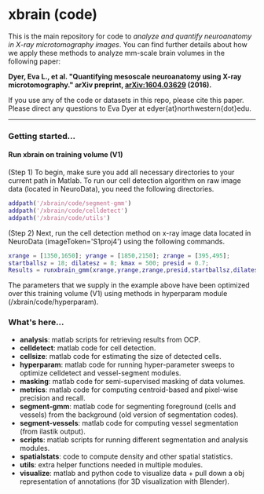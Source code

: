 # xbrain (code)

This is the main repository for code to _analyze and quantify neuroanatomy in X-ray microtomography images_. You can find further details about how we apply these methods to analyze mm-scale brain volumes in the following paper:

__Dyer, Eva L., et al. "Quantifying mesoscale neuroanatomy using X-ray microtomography." arXiv preprint, [arXiv:1604.03629](https://arxiv.org/abs/1604.03629) (2016).__

If you use any of the code or datasets in this repo, please cite this paper. 
Please direct any questions to Eva Dyer at edyer{at}northwestern{dot}edu.
***

### Getting started... ###

#### Run xbrain on training volume (V1) ####
(Step 1) To begin, make sure you add all necessary directories to your current path in Matlab. To run our cell detection algorithm on raw image data (located in NeuroData), you need the following directories.
~~~matlab
addpath('/xbrain/code/segment-gmm')
addpath('/xbrain/code/celldetect')
addpath('/xbrain/code/utils')
~~~

(Step 2) Next, run the cell detection method on x-ray image data located in NeuroData (imageToken='S1proj4') using the following commands.
~~~matlab
xrange = [1350,1650]; yrange = [1850,2150]; zrange = [395,495]; 
startballsz = 18; dilatesz = 8; kmax = 500; presid = 0.7;
Results = runxbrain_gmm(xrange,yrange,zrange,presid,startballsz,dilatesz,kmax);
~~~
The parameters that we supply in the example above have been optimized over this training volume (V1) using methods in hyperparam module (/xbrain/code/hyperparam).
 
### What's here... ###
* __analysis__: matlab scripts for retrieving results from OCP.
* __celldetect__: matlab code for cell detection.
* __cellsize__: matlab code for estimating the size of detected cells.
* __hyperparam__: matlab code for running hyper-parameter sweeps to optimize celldetect and vessel-segment modules.
* __masking__: matlab code for semi-supervised masking of data volumes.
* __metrics__: matlab code for computing centroid-based and pixel-wise precision and recall.
* __segment-gmm__: matlab code for segmenting foreground (cells and vessels) from the background (old version of segmentation codes). 
* __segment-vessels__: matlab code for computing vessel segmentation (from ilastik output).
* __scripts__: matlab scripts for running different segmentation and analysis modules.
* __spatialstats__: code to compute density and other spatial statistics.
* __utils__: extra helper functions needed in multiple modules.
* __visualize__: matlab and python code to visualize data + pull down a obj representation of annotations (for 3D visualization with Blender).
